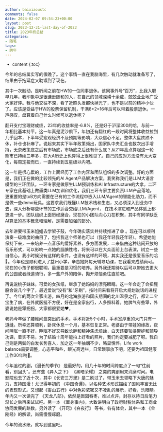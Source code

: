 ```yaml
---
author: baixiaoustc
comments: false
date: 2024-02-07 09:54:23+00:00
layout: post
slug: 2023-12-31-last-day-of-2023
title: 2023年终总结
categories:
- 随笔
tags:
- 跨年 
---
```


* content 
{:toc}

今年的总结属实写的很晚了。这个事情一直在我脑海里，有几次触动就准备写了，结果由于拖延症又耽误到了现在。

其中一次触动，是听闻之前在HW的一位同事退休。该同事外号“百万”，比我入职早几年，我印象中是很谦逊随和的人，在自己的领域深耕十余载，兢兢业业地广受大家好评。我与他交往不深，看了近照头发都快掉光了，也不是以前的精神小伙了。应该是受益于HW的股票保留机制，干满8*2=16年后可以带着股票退休。一声感叹，盘算着自己什么时候可以退休呢？

翻开支付宝理财成绩，23年的收益率是-6.8%，还是好于沪深300的哈，与前一年相比基本持平。这一年真是泥沙俱下，年初还有翻红的一段时间将整体收益拉到几乎回本，下半年受宏观经济不及预期等影响，大众信心不足，整体大盘跌跌不休，补仓也补麻了。说起来其实下半年政策频出，国家队中央汇金也数次出手增持，无奈政策底之后有市场底，市场底之后还有什么底？从21年高点算起这一轮熊市已持续三年多，在大A历史上也算得上很难见了。自己的应对方法没有太大变化，每周定投而已，一直持续到五星级以内吧。

这一年是很心累的，工作上面经历了工作内容和团队组织的多次调整。好的方面是，我们正在做的比较领先的Al Agent产品解决方案。我笑称我们是LLM大语言模型的三环团队，一环专家是做原生LLM预训练和Al Infrastructure的大拿，二环专家在此基础上做垂类LLM加训和优化，我们三环专家主要负责LLM产品落地，更重要的是toB方向需要在已有的工作流程中嵌入LLM/Agent的智能化助力，而不是做一些demo玩具。这要求我们既懂LLM技术栈和生态，又必须深入到业务中去，深入分析哪些环节的工作适合交给LLM/Agent， 在技术演进和产品体感上都更进一步。团队组织上面历经磨合，现在的小团队向心力在积聚，其中有同学缺乏AI算法的基本概念和理解，是需要加强的部分。

去年讲要带玉米姐姐去学架子鼓，今年确实落实井持续推进了😄 。现在可以顺利演奏一级难度的曲目了，包括我这个师弟也可以（我还年轻我还年轻）。希望她能保持下来，一来培养一点音乐的爱好素养，多方面发展，二来借由这种热闹开放的音乐形式，可以影响一点她的腼腆性格，将来可以在大众面前上台表演，树立一些自信心。我小时候没有这样的条件，也没有这样的环境，其实我还是很爱音乐的哈🎵。今年也是顺利进入了益州小学，辛苦她妈每天辅导功课，在我看来成绩尚可。现在的小孩子都很聪明，最重要是习惯的培养。另外我还期待以后可以带她去更大的公园或者绿道骑行，多一些户外的陪伴，拋开烦恼勇往直前吧。

再说说桃子妹妹。可爱的女孩纸，继承了她妈妈的漂亮眼睛。这一年会走了会扭屁股会说几个字了，最近爱说“没有”和“牙刷”，按时间来看将开启大规划说话的进程了。今年的两次全家出游，四月的北海旅游和国庆期间的北川温泉之行，都让二宝宝生了病，在外就医挺不方便，好在是全家出行，人多照料着。她脾气有些犟，外婆说她是犟拐拐。大家都很爱她❤️。

老妈今年做了腰椎间盘突出的手术，手术将近5个小时，手术室厚重的大门只有一道缝。所幸还算顺利，卧床休息一个月，基本恢复正常。老婆由于带娃的缘故，夜间睡眠一直不好，睡眠不好又导致长胖和精神焦虑烦躁，白天还要轮换带娃和辅导功课，着实不易。为了结婚十周年能拍上好看的照片，我们约定要减肥了呀。我自己则是两鬓的白发长势喜人，加之这一年抽烟不少，略显憔悴。Life work balance需要调整，心态平和些，眼光高远些，日常琐事放下吧。还要为祖国健康工作30年呐💪。

今年追过的剧，《漫长的季节》 是最好的，用几十年的时间跨度点了一句“往前看，别回头”。还有些《异人之下》 《黑暗荣耀》 之类的爽剧用来消磨时问。电影院也去了近十次，其中《长安三万里》是二刷过了，带玉米去领略下大唐的魅力，支持国漫！尤记得年初的 《中国奇谭》，以名种艺术形式描绘了国风丰富无比的表现形式。又想起《雾山五行》中对色彩浓密又不凌乱的展示，好看，洗眼睛。年内又一次读完了 《天龙八部》，依然是囫囵吞枣，难以点评，封存以待日后笔力渐长之后再来试试吧。另一本 《置身事内》，大致讲明白了政府财税体系和工商业协同发展的路数。另外读了 《开窍》《白夜行》 等书，各有体会，其中一本 《金刚经》的解读，尚需慢慢琢磨。


今年的流水账，就写到这里吧。